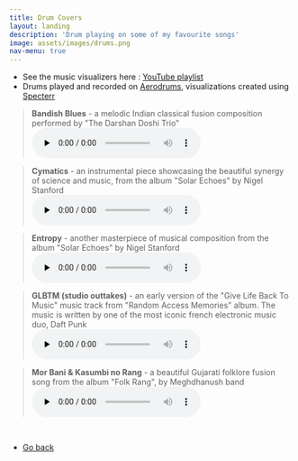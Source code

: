```yaml
---
title: Drum Covers
layout: landing
description: 'Drum playing on some of my favourite songs'
image: assets/images/drums.png
nav-menu: true
---
```


<!-- Main -->
<div id="main">

<!-- One -->
<section id="one">
	<div class="inner">
		<ul>
            <li>See the music visualizers here : <a href="https://www.youtube.com/playlist?list=PLFWiL9qJKeE7pWwnyePG1QYEJDBJsZl5j" target="_blank">YouTube playlist</a></li>
            <li>Drums played and recorded on <a href="https://aerodrums.com/" target="_blank">Aerodrums</a>, visualizations created using <a href="https://specterr.com/" target="_blank">Specterr</a></li>
        </ul>
	</div>
</section>

<!-- Two -->
<section id="two">
    <div class="inner">
        <blockquote>
            <b>Bandish Blues</b> - a melodic Indian classical fusion composition performed by "The Darshan Doshi Trio"<br>
            <audio controls preload="none"><source src="../assets/Audio_files/Bandish_blues.mp3" type="audio/mpeg">Error playing audio</audio>
        </blockquote>
        <blockquote>
            <b>Cymatics</b> - an instrumental piece showcasing the beautiful synergy of science and music, from the album "Solar Echoes" by Nigel Stanford<br>
            <audio controls preload="none"><source src="../assets/Audio_files/Cymatics.mp3" type="audio/mpeg">Error playing audio</audio>
        </blockquote>
        <blockquote>
            <b>Entropy</b> - another masterpiece of musical composition from the album "Solar Echoes" by Nigel Stanford<br>
            <audio controls preload="none"><source src="../assets/Audio_files/Entropy.mp3" type="audio/mpeg">Error playing audio</audio>
        </blockquote>
        <blockquote>
            <b>GLBTM (studio outtakes)</b> - an early version of the "Give Life Back To Music" music track from "Random Access Memories" album. The music is written by one of the most iconic french electronic music duo, Daft Punk <br>
            <audio controls preload="none"><source src="../assets/Audio_files/GLBTM.mp3" type="audio/mpeg">Error playing audio</audio>
        </blockquote>
        <blockquote>
            <b>Mor Bani & Kasumbi no Rang</b> - a beautiful Gujarati folklore fusion song from the album "Folk Rang", by Meghdhanush band<br>
            <audio controls preload="none"><source src="../assets/Audio_files/Mor_bani.mp3" type="audio/mpeg">Error playing audio</audio>
        </blockquote>
        <br>
        <ul class="actions">
            <li><a href="/dhruvaljavia.github.io/" class="button">Go back</a></li>
        </ul>
    </div>
</section>
